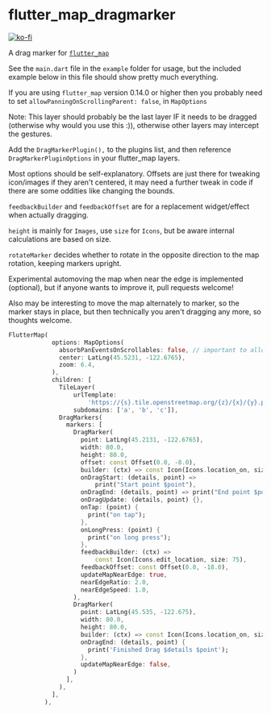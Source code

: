 # flutter_map_dragmarker

[![ko-fi](https://ko-fi.com/img/githubbutton_sm.svg)](https://ko-fi.com/F1F8E2YBE)

A drag marker for [`flutter_map`](https://github.com/fleaflet/flutter_map/)

See the `main.dart` file in the `example` folder for usage, but the included example below in this file should show pretty much everything.

If you are using `flutter_map` version 0.14.0 or higher then you probably need to set `allowPanningOnScrollingParent: false`, in `MapOptions`

Note: This layer should probably be the last layer IF it needs to be dragged (otherwise why would you use this :)), otherwise other layers may intercept the gestures.

Add the `DragMarkerPlugin(),` to the plugins list, and then reference `DragMarkerPluginOptions` in your flutter_map layers.

Most options should be self-explanatory. Offsets are just there for tweaking icon/images if they aren't centered, it may need a further tweak in code if there are some oddities like changing the bounds.

`feedbackBuilder` and `feedbackOffset` are for a replacement widget/effect when actually dragging.

`height` is mainly for `Images`, use `size` for `Icons`, but be aware internal calculations are based on size.

`rotateMarker` decides whether to rotate in the opposite direction to the map rotation, keeping markers upright.

Experimental automoving the map when near the edge is implemented (optional), but if anyone wants to improve it, pull requests welcome!

Also may be interesting to move the map alternately to marker, so the marker stays in place, but then technically you aren't
dragging any more, so thoughts welcome.

```dart
FlutterMap(
            options: MapOptions(
              absorbPanEventsOnScrollables: false, // important to allow panning
              center: LatLng(45.5231, -122.6765),
              zoom: 6.4,
            ),
            children: [
              TileLayer(
                  urlTemplate:
                      'https://{s}.tile.openstreetmap.org/{z}/{x}/{y}.png',
                  subdomains: ['a', 'b', 'c']),
              DragMarkers(
                markers: [
                  DragMarker(
                    point: LatLng(45.2131, -122.6765),
                    width: 80.0,
                    height: 80.0,
                    offset: const Offset(0.0, -8.0),
                    builder: (ctx) => const Icon(Icons.location_on, size: 50),
                    onDragStart: (details, point) =>
                        print("Start point $point"),
                    onDragEnd: (details, point) => print("End point $point"),
                    onDragUpdate: (details, point) {},
                    onTap: (point) {
                      print("on tap");
                    },
                    onLongPress: (point) {
                      print("on long press");
                    },
                    feedbackBuilder: (ctx) =>
                        const Icon(Icons.edit_location, size: 75),
                    feedbackOffset: const Offset(0.0, -18.0),
                    updateMapNearEdge: true,
                    nearEdgeRatio: 2.0,
                    nearEdgeSpeed: 1.0,
                  ),
                  DragMarker(
                    point: LatLng(45.535, -122.675),
                    width: 80.0,
                    height: 80.0,
                    builder: (ctx) => const Icon(Icons.location_on, size: 50),
                    onDragEnd: (details, point) {
                      print('Finished Drag $details $point');
                    },
                    updateMapNearEdge: false,
                  )
                ],
              ),
            ],
          ),
```
